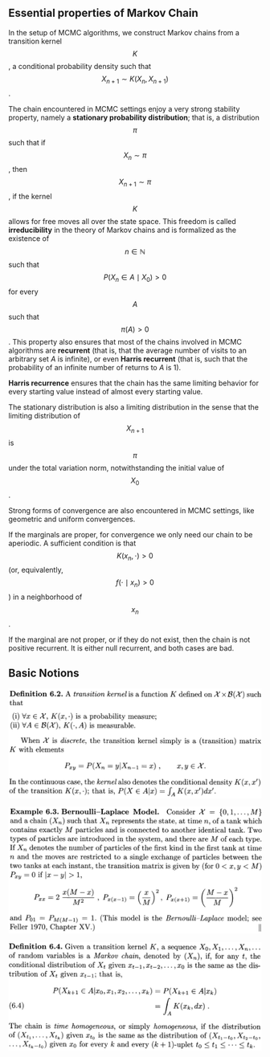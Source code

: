 ## Essential properties of Markov Chain

In the setup of MCMC algorithms, we construct Markov chains from a transition kernel $$K$$, a conditional probability density such that $$X_{n+1}\sim K(X_n,X_{n+1})$$.

The chain encountered in MCMC settings enjoy a very strong stability property, namely a **stationary probability distribution**; that is, a distribution $$\pi$$ such that if $$X_n\sim\pi$$, then $$X_{n+1}\sim \pi$$, if the kernel $$K$$ allows for free moves all over the state space. This freedom is called **irreducibility** in the theory of Markov chains and is formalized as the existence of $$n\in\mathbb{N}$$ such that $$P(X_n\in A\mid X_0)>0$$ for every $$A$$ such that $$\pi(A)>0$$. This property also ensures that most of the chains involved in MCMC algorithms are **recurrent** (that is, that the average number of visits to an arbitrary set $A$ is infinite), or even **Harris recurrent** (that is, such that the probability of an infinite number of returns to $A$ is 1).

**Harris recurrence** ensures that the chain has the same limiting behavior for every starting value instead of almost every starting value.

The stationary distribution is also a limiting distribution in the sense that the limiting distribution of $$X_{n+1}$$ is $$\pi$$ under the total variation norm, notwithstanding the initial value of $$X_0$$.

Strong forms of convergence are also encountered in MCMC settings, like geometric and uniform convergences. 

If the marginals are proper, for convergence we only need our chain to be aperiodic. A sufficient condition is  that $$K(x_n,\cdot)>0$$ (or, equivalently, $$f(\cdot\mid x_n)>0$$) in a neighborhood of $$x_n$$.

If the marginal are not proper, or if they do not exist, then the chain is not positive recurrent. It is either null recurrent, and both cases are bad.

## Basic Notions

![](def6.2.png)

![](ex6.3.png)

![](def6.4.png)

